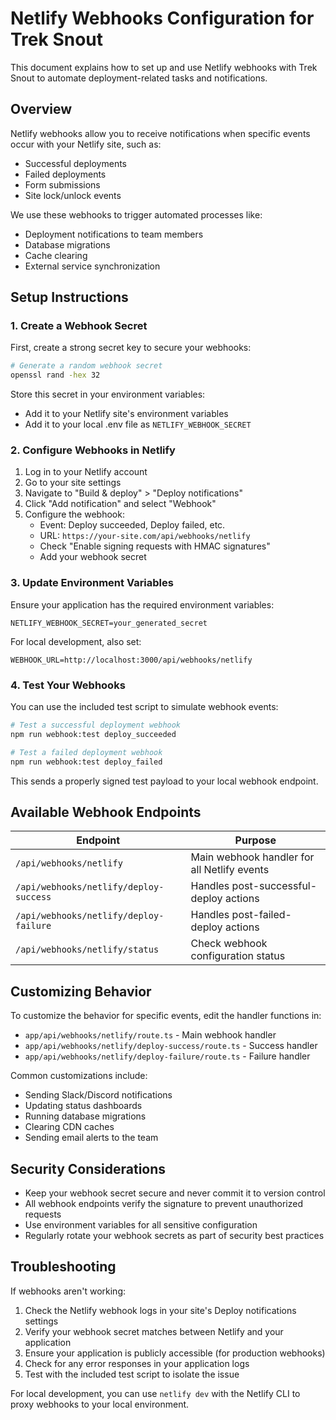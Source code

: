 # Netlify Webhooks Configuration for Trek Snout

This document explains how to set up and use Netlify webhooks with Trek Snout to automate deployment-related tasks and notifications.

## Overview

Netlify webhooks allow you to receive notifications when specific events occur with your Netlify site, such as:

- Successful deployments
- Failed deployments
- Form submissions
- Site lock/unlock events

We use these webhooks to trigger automated processes like:
- Deployment notifications to team members
- Database migrations
- Cache clearing
- External service synchronization

## Setup Instructions

### 1. Create a Webhook Secret

First, create a strong secret key to secure your webhooks:

```bash
# Generate a random webhook secret
openssl rand -hex 32
```

Store this secret in your environment variables:
- Add it to your Netlify site's environment variables
- Add it to your local .env file as `NETLIFY_WEBHOOK_SECRET`

### 2. Configure Webhooks in Netlify

1. Log in to your Netlify account
2. Go to your site settings
3. Navigate to "Build & deploy" > "Deploy notifications"
4. Click "Add notification" and select "Webhook"
5. Configure the webhook:
   - Event: Deploy succeeded, Deploy failed, etc.
   - URL: `https://your-site.com/api/webhooks/netlify`
   - Check "Enable signing requests with HMAC signatures"
   - Add your webhook secret

### 3. Update Environment Variables

Ensure your application has the required environment variables:

```
NETLIFY_WEBHOOK_SECRET=your_generated_secret
```

For local development, also set:
```
WEBHOOK_URL=http://localhost:3000/api/webhooks/netlify
```

### 4. Test Your Webhooks

You can use the included test script to simulate webhook events:

```bash
# Test a successful deployment webhook
npm run webhook:test deploy_succeeded

# Test a failed deployment webhook
npm run webhook:test deploy_failed
```

This sends a properly signed test payload to your local webhook endpoint.

## Available Webhook Endpoints

| Endpoint | Purpose |
|----------|---------|
| `/api/webhooks/netlify` | Main webhook handler for all Netlify events |
| `/api/webhooks/netlify/deploy-success` | Handles post-successful-deploy actions |
| `/api/webhooks/netlify/deploy-failure` | Handles post-failed-deploy actions |
| `/api/webhooks/netlify/status` | Check webhook configuration status |

## Customizing Behavior

To customize the behavior for specific events, edit the handler functions in:

- `app/api/webhooks/netlify/route.ts` - Main webhook handler
- `app/api/webhooks/netlify/deploy-success/route.ts` - Success handler
- `app/api/webhooks/netlify/deploy-failure/route.ts` - Failure handler

Common customizations include:
- Sending Slack/Discord notifications
- Updating status dashboards
- Running database migrations
- Clearing CDN caches
- Sending email alerts to the team

## Security Considerations

- Keep your webhook secret secure and never commit it to version control
- All webhook endpoints verify the signature to prevent unauthorized requests
- Use environment variables for all sensitive configuration
- Regularly rotate your webhook secrets as part of security best practices

## Troubleshooting

If webhooks aren't working:

1. Check the Netlify webhook logs in your site's Deploy notifications settings
2. Verify your webhook secret matches between Netlify and your application
3. Ensure your application is publicly accessible (for production webhooks)
4. Check for any error responses in your application logs
5. Test with the included test script to isolate the issue

For local development, you can use `netlify dev` with the Netlify CLI to proxy webhooks to your local environment.